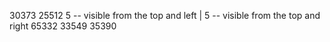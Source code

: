 30373
25512  5 -- visible from the top and left | 5 -- visible from the top and right
65332
33549
35390
